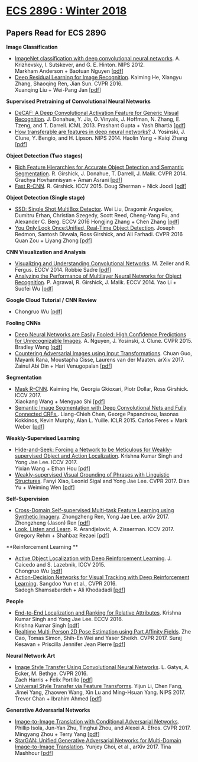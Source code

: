 # [ECS 289G : Winter 2018](https://sites.google.com/a/ucdavis.edu/ecs-289g-visual-recognition-winter-2018/)

## Papers Read for ECS 289G

**Image Classification**
- [ImageNet classification with deep convolutional neural networks](http://www.cs.toronto.edu/~fritz/absps/imagenet.pdf). A. Krizhevsky, I. Sutskever, and G. E. Hinton. NIPS 2012.  
Markham Anderson + Baotuan Nguyen [[pdf](http://web.cs.ucdavis.edu/~yjlee/teaching/ecs289g-winter2018/alexnet.pdf)]  
- [Deep Residual Learning for Image Recognition](http://arxiv.org/pdf/1512.03385v1.pdf). Kaiming He, Xiangyu Zhang, Shaoqing Ren, Jian Sun. CVPR 2016.  
Xuanqing Liu + Wei-Pang Jan [[pdf](http://web.cs.ucdavis.edu/~yjlee/teaching/ecs289g-winter2018/resnet.pdf)]

**Supervised Pretraining of Convolutional Neural Networks**

- [DeCAF: A Deep Convolutional Activation Feature for Generic Visual Recognition](http://arxiv.org/pdf/1310.1531v1.pdf). J. Donahue, Y. Jia, O. Vinyals, J. Hoffman, N. Zhang, E. Tzeng, and T. Darrell. ICML 2013.
Prashant Gupta + Yash Bhartia [[pdf](http://web.cs.ucdavis.edu/~yjlee/teaching/ecs289g-winter2018/decaf.pdf)]  
- [How transferable are features in deep neural networks?](http://arxiv.org/pdf/1411.1792v1.pdf) J. Yosinski, J. Clune, Y. Bengio, and H. Lipson. NIPS 2014.
Haolin Yang + Kaiqi Zhang [[pdf](http://web.cs.ucdavis.edu/~yjlee/teaching/ecs289g-winter2018/how_transferable.pdf)]

**Object Detection (Two stages)**

- [Rich Feature Hierarchies for Accurate Object Detection and Semantic Segmentation](https://dl.dropboxusercontent.com/s/293tu0hh9ww08co/r-cnn-cvpr.pdf?dl=0). R. Girshick, J. Donahue, T. Darrell, J. Malik. CVPR 2014.
Grachya Hovhannisyan + Aman Asrani [[pdf](http://web.cs.ucdavis.edu/~yjlee/teaching/ecs289g-winter2018/RCNN.pdf)]  
- [Fast R-CNN](https://www.cv-foundation.org/openaccess/content_iccv_2015/papers/Girshick_Fast_R-CNN_ICCV_2015_paper.pdf). R. Girshick. ICCV 2015.
Doug Sherman + Nick Joodi [[pdf](http://web.cs.ucdavis.edu/~yjlee/teaching/ecs289g-winter2018/Fast_RCNN.pdf)]

**Object Detection (Single stage)**

- [SSD: Single Shot MultiBox Detector](https://arxiv.org/pdf/1512.02325.pdf). Wei Liu, Dragomir Anguelov, Dumitru Erhan, Christian Szegedy, Scott Reed, Cheng-Yang Fu, and Alexander C. Berg. ECCV 2016
Hongjing Zhang + Chen Zhang [[pdf](http://web.cs.ucdavis.edu/~yjlee/teaching/ecs289g-winter2018/SSD.pdf)]  
- [You Only Look Once:Unified, Real-Time Object Detection](https://www.cv-foundation.org/openaccess/content_cvpr_2016/papers/Redmon_You_Only_Look_CVPR_2016_paper.pdf). Joseph Redmon, Santosh Divvala, Ross Girshick, and Ali Farhadi. CVPR 2016
Quan Zou + Liyang Zhong [[pdf](http://web.cs.ucdavis.edu/~yjlee/teaching/ecs289g-winter2018/YOLO.pdf)]

****CNN** **Visualization and Analysis****
- [Visualizing and Understanding Convolutional Networks](http://arxiv.org/pdf/1311.2901v3.pdf). M. Zeiler and R. Fergus. ECCV 2014. 
Robbie Sadre [[pdf](http://web.cs.ucdavis.edu/~yjlee/teaching/ecs289g-winter2018/Visualizing.pdf)]
- [Analyzing the Performance of Multilayer Neural Networks for Object Recognition](https://www2.eecs.berkeley.edu/Research/Projects/CS/vision/papers/PulkitECCV2014.pdf). P. Agrawal, R. Girshick, J. Malik. ECCV 2014.
Yao Li + Suofei Wu [[pdf](http://web.cs.ucdavis.edu/~yjlee/teaching/ecs289g-winter2018/Analyzing.pdf)]  

**Google Cloud Tutorial /** **CNN Review**

- Chongruo Wu [[pdf](http://web.cs.ucdavis.edu/~yjlee/teaching/ecs289g-winter2018/CNN_basics.pdf)]  
  
**Fooling CNNs**  

- [Deep Neural Networks are Easily Fooled: High Confidence Predictions for Unrecognizable Images](http://www.evolvingai.org/files/DNNsEasilyFooled_cvpr15.pdf). A. Nguyen, J. Yosinski, J. Clune. CVPR 2015. 
Bradley Wang [[pdf](http://web.cs.ucdavis.edu/~yjlee/teaching/ecs289g-winter2018/Fooled.pdf)] 
- [Countering Adversarial Images using Input Transformations](https://arxiv.org/pdf/1711.00117.pdf). Chuan Guo, Mayank Rana, Moustapha Cisse, Laurens van der Maaten. arXiv 2017.
Zainul Abi Din + Hari Venugopalan [[pdf](http://web.cs.ucdavis.edu/~yjlee/teaching/ecs289g-winter2018/Countering.pdf)]

**Segmentation**  
  
- [Mask R-CNN](http://openaccess.thecvf.com/content_ICCV_2017/papers/He_Mask_R-CNN_ICCV_2017_paper.pdf). Kaiming He, Georgia Gkioxari, Piotr Dollar, Ross Girshick. ICCV 2017.  
Xiaokang Wang + Mengyao Shi [[pdf](http://web.cs.ucdavis.edu/~yjlee/teaching/ecs289g-winter2018/Mask_RCNN.pdf)]
- [Semantic Image Segmentation with Deep Convolutional Nets and Fully Connected CRFs.](https://arxiv.org/pdf/1412.7062.pdf). Liang-Chieh Chen, George Papandreou, Iasonas Kokkinos, Kevin Murphy, Alan L. Yuille. ICLR 2015.
Carlos Feres + Mark Weber [[pdf](http://web.cs.ucdavis.edu/~yjlee/teaching/ecs289g-winter2018/DeepLab.pdf)]

**Weakly-Supervised Learning**  
  
- [Hide-and-Seek: Forcing a Network to be Meticulous for Weakly-supervised Object and Action Localization](http://www.cs.ucdavis.edu/~yjlee/projects/iccv2017.pdf). Krishna Kumar Singh and Yong Jae Lee. ICCV 2017.  
Yixian Wang + Ethan Hou [[pdf](http://web.cs.ucdavis.edu/~yjlee/teaching/ecs289g-winter2018/Hide_and_Seek.pdf)]  
- [Weakly-supervised Visual Grounding of Phrases with Linguistic Structures](http://www.cs.ucdavis.edu/~yjlee/projects/weakgrounding_cvpr2017.pdf). Fanyi Xiao, Leonid Sigal and Yong Jae Lee. CVPR 2017.
Dian Yu + Weiming Wen [[pdf](http://web.cs.ucdavis.edu/~yjlee/teaching/ecs289g-winter2018/Visual_Grounding.pdf)]

**Self-Supervision**  
- [Cross-Domain Self-supervised Multi-task Feature Learning using Synthetic Imagery](https://arxiv.org/abs/1711.09082). Zhongzheng Ren, Yong Jae Lee. arXiv 2017.  
Zhongzheng (Jason) Ren [[pdf](http://web.cs.ucdavis.edu/~yjlee/teaching/ecs289g-winter2018/Jason.pdf)]
- [Look, Listen and Learn](https://arxiv.org/pdf/1705.08168.pdf). R. Arandjelović, A. Zisserman. ICCV 2017.
Gregory Rehm + Shahbaz Rezaei [[pdf](http://web.cs.ucdavis.edu/~yjlee/teaching/ecs289g-winter2018/LLL.pdf)]


**Reinforcement Learning **
- [Active Object Localization with Deep Reinforcement Learning](http://slazebni.cs.illinois.edu/publications/iccv15_active.pdf). J. Caicedo and S. Lazebnik, ICCV 2015.  
Chongruo Wu [[pdf](http://web.cs.ucdavis.edu/~yjlee/teaching/ecs289g-winter2018/RL.pdf)]  
- [Action-Decision Networks for Visual Tracking with Deep Reinforcement Learning](http://openaccess.thecvf.com/content_cvpr_2017/papers/Yun_Action-Decision_Networks_for_CVPR_2017_paper.pdf). Sangdoo Yun et al., CVPR 2016.  
Sadegh Shamsabardeh + Ali Khodadadi [[pdf](http://web.cs.ucdavis.edu/~yjlee/teaching/ecs289g-winter2018/ADNet.pdf)]

**People**  
  
- [End-to-End Localization and Ranking for Relative Attributes](http://www.cs.ucdavis.edu/~yjlee/projects/eccv2016.pdf). Krishna Kumar Singh and Yong Jae Lee. ECCV 2016.  
Krishna Kumar Singh [[pdf](http://web.cs.ucdavis.edu/~yjlee/teaching/ecs289g-winter2018/Krishna.pdf)] 
- [Realtime Multi-Person 2D Pose Estimation using Part Affinity Fields](http://openaccess.thecvf.com/content_cvpr_2017/papers/Cao_Realtime_Multi-Person_2D_CVPR_2017_paper.pdf). Zhe Cao, Tomas Simon, Shih-En Wei and Yaser Sheikh. CVPR 2017.
Suraj Kesavan + Priscilla Jennifer Jean Pierre [[pdf](http://web.cs.ucdavis.edu/~yjlee/teaching/ecs289g-winter2018/Openpose.pdf)]

  
**Neural Network Art**
- [Image Style Transfer Using Convolutional Neural Networks](http://www.cv-foundation.org/openaccess/content_cvpr_2016/papers/Gatys_Image_Style_Transfer_CVPR_2016_paper.pdf). L. Gatys, A. Ecker, M. Bethge. CVPR 2016.  
Zach Harris + Felix Portillo [[pdf](http://web.cs.ucdavis.edu/~yjlee/teaching/ecs289g-winter2018/StyleTransfer.pdf)]
- [Universal Style Transfer via Feature Transforms](http://papers.nips.cc/paper/6642-universal-style-transfer-via-feature-transforms.pdf). Yijun Li, Chen Fang, Jimei Yang, Zhaowen Wang, Xin Lu and Ming-Hsuan Yang. NIPS 2017.
Trevor Chan + Ibrahim Ahmed [[pdf](http://web.cs.ucdavis.edu/~yjlee/teaching/ecs289g-winter2018/UniversalStyleTransfer.pdf)]  

**Generative Adversarial Networks**
- [Image-to-Image Translation with Conditional Adversarial Networks](http://openaccess.thecvf.com/content_cvpr_2017/papers/Isola_Image-To-Image_Translation_With_CVPR_2017_paper.pdf). Phillip Isola, Jun-Yan Zhu, Tinghui Zhou, and Alexei A. Efros. CVPR 2017.
Mingyang Zhou + Terry Yang [[pdf](http://web.cs.ucdavis.edu/~yjlee/teaching/ecs289g-winter2018/pix2pix.pdf)]
- [StarGAN: Unified Generative Adversarial Networks for Multi-Domain Image-to-Image Translation](https://arxiv.org/pdf/1711.09020.pdf). Yunjey Choi, et al., arXiv 2017.
Tina Mashhour [[pdf](http://web.cs.ucdavis.edu/~yjlee/teaching/ecs289g-winter2018/StarGAN.pdf)]
<!--stackedit_data:
eyJoaXN0b3J5IjpbMTI2NzU2MzY4Miw2MDQxMjcyOTZdfQ==
-->